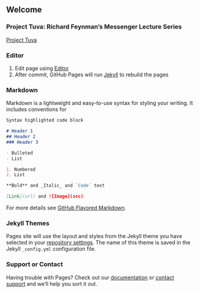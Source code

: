 ## Welcome

### Project Tuva: Richard Feynman’s Messenger Lecture Series
[Project Tuva](https://www.microsoft.com/en-us/research/project/tuva-richard-feynman/)



### Editor
1. Edit page using [Editor](https://github.com/wonkday/wonkday.github.io/edit/master/index.md) 
2. After commit, GitHub Pages will run [Jekyll](https://jekyllrb.com/) to rebuild the pages

### Markdown

Markdown is a lightweight and easy-to-use syntax for styling your writing. It includes conventions for

```markdown
Syntax highlighted code block

# Header 1
## Header 2
### Header 3

- Bulleted
- List

1. Numbered
2. List

**Bold** and _Italic_ and `Code` text

[Link](url) and ![Image](src)
```

For more details see [GitHub Flavored Markdown](https://guides.github.com/features/mastering-markdown/).

### Jekyll Themes

Pages site will use the layout and styles from the Jekyll theme you have selected in your [repository settings](https://github.com/wonkday/wonkday.github.io/settings). The name of this theme is saved in the Jekyll `_config.yml` configuration file.

### Support or Contact

Having trouble with Pages? Check out our [documentation](https://help.github.com/categories/github-pages-basics/) or [contact support](https://github.com/contact) and we’ll help you sort it out.
